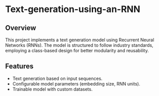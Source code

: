 # Text-generation-using-an-RNN

## Overview
This project implements a text generation model using Recurrent Neural Networks (RNNs). The model is structured to follow industry standards, employing a class-based design for better modularity and reusability.

## Features
- Text generation based on input sequences.
- Configurable model parameters (embedding size, RNN units).
- Trainable model with custom datasets.

 
